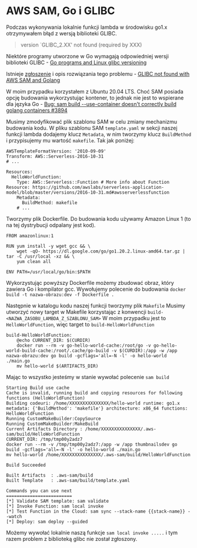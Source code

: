 # AWS SAM, Go i GLIBC

Podczas wykonywania lokalnie funkcji lambda w środowisku go1.x otrzymywałem błąd z wersją biblioteki GLIBC.
> version `GLIBC_2.XX' not found (required by XXX)

Niektóre programy utworzone w Go wymagają odpowiedniej wersji biblioteki GLIBC - [Go programs and Linux glibc versioning](https://utcc.utoronto.ca/~cks/space/blog/programming/GoAndGlibcVersioning)

Istnieje [zgłoszenie](https://github.com/aws/aws-lambda-go/issues/340) i opis rozwiązania tego problemu - 
[GLIBC not found with AWS SAM and Golang](https://www.gaunt.dev/blog/2022/glibc-error-with-aws-sam-and-go/)

W moim przypadku korzystałem z Ubuntu 20.04 LTS.
Choć SAM posiada opcję budowania wykorzystując kontener,
to jednak nie jest to wspierane dla języka Go - [Bug: sam build --use-container doesn't correctly build golang containers #3894](https://github.com/aws/aws-sam-cli/issues/3894)

Musimy zmodyfikować plik szablonu SAM w celu zmiany mechanizmu budowania kodu. 
W pliku szablonu SAM `template.yaml` w sekcji naszej funkcji lambda dodajemy klucz 
`Metadata`, w nim tworzymy klucz `BuildMethod` i przypisujemy mu wartość `makefile`.
Tak jak poniżej:

```
AWSTemplateFormatVersion: '2010-09-09'
Transform: AWS::Serverless-2016-10-31
# ...

Resources:
  HelloWorldFunction:
    Type: AWS::Serverless::Function # More info about Function Resource: https://github.com/awslabs/serverless-application-model/blob/master/versions/2016-10-31.md#awsserverlessfunction
    Metadata:
      BuildMethod: makefile
    # ...
```

Tworzymy plik Dockerfile.
Do budowania kodu używamy Amazon Linux 1 (to na tej dystrybucji odpalany jest kod).

```
FROM amazonlinux:1

RUN yum install -y wget gcc && \
    wget -qO- https://dl.google.com/go/go1.20.2.linux-amd64.tar.gz | tar -C /usr/local -xz && \
    yum clean all

ENV PATH=/usr/local/go/bin:$PATH
```

Wykorzystując powyższy Dockerfile możemy zbudować obraz, który zawiera Go i kompilator gcc.
Wywołujemy polecenie do budowania `docker build -t nazwa-obrazu:dev -f Dockerfile .`

Następnie w katalogu kodu naszej funkcji tworzymy plik `Makefile`
Musimy utworzyć nowy target w Makefile korzystając z  konwencji `build-<NAZWA_ZASOBU_LAMBDA_Z_SZABLONU_SAM>`
W moim przypadku jest to `HelloWorldFunction`, więc target to `build-HelloWorldFunction`

```
build-HelloWorldFunction:
	@echo CURRENT_DIR: $(CURDIR)
	docker run --rm -v go-hello-world-cache:/root/go -v go-hello-world-build-cache:/root/.cache/go-build -v $(CURDIR):/app -w /app nazwa-obrazu:dev go build -gcflags='all=-N -l' -o hello-world ./main.go
	mv hello-world $(ARTIFACTS_DIR)
```

Mając to wszystko jesteśmy w stanie wywołać polecenie `sam build`

```
Starting Build use cache
Cache is invalid, running build and copying resources for following functions (HelloWorldFunction)
Building codeuri: /home/XXXXXXXXXXXXXXX/hello-world runtime: go1.x metadata: {'BuildMethod': 'makefile'} architecture: x86_64 functions: HelloWorldFunction
Running CustomMakeBuilder:CopySource
Running CustomMakeBuilder:MakeBuild
Current Artifacts Directory : /home/XXXXXXXXXXXXXXX/.aws-sam/build/HelloWorldFunction
CURRENT_DIR: /tmp/tmp00y2adz7
docker run --rm -v /tmp/tmp00y2adz7:/app -w /app thumbnailsdev go build -gcflags='all=-N -l' -o hello-world ./main.go
mv hello-world /home/XXXXXXXXXXXXXXX/.aws-sam/build/HelloWorldFunction

Build Succeeded

Built Artifacts  : .aws-sam/build
Built Template   : .aws-sam/build/template.yaml

Commands you can use next
=========================
[*] Validate SAM template: sam validate
[*] Invoke Function: sam local invoke
[*] Test Function in the Cloud: sam sync --stack-name {{stack-name}} --watch
[*] Deploy: sam deploy --guided

```

Możemy wywołać lokalnie naszą funkcje `sam local invoke .....` i tym razem problem z biblioteką glibc nie został zgłoszony.
